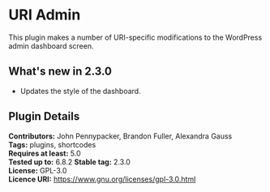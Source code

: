 # URI Admin

This plugin makes a number of URI-specific modifications to the WordPress admin dashboard screen.

## What's new in 2.3.0

* Updates the style of the dashboard.

## Plugin Details

__Contributors:__ John Pennypacker, Brandon Fuller, Alexandra Gauss  
__Tags:__ plugins, shortcodes  
__Requires at least:__ 5.0  
__Tested up to:__ 6.8.2 
__Stable tag:__ 2.3.0  
__License:__ GPL-3.0  
__Licence URI:__ https://www.gnu.org/licenses/gpl-3.0.html
